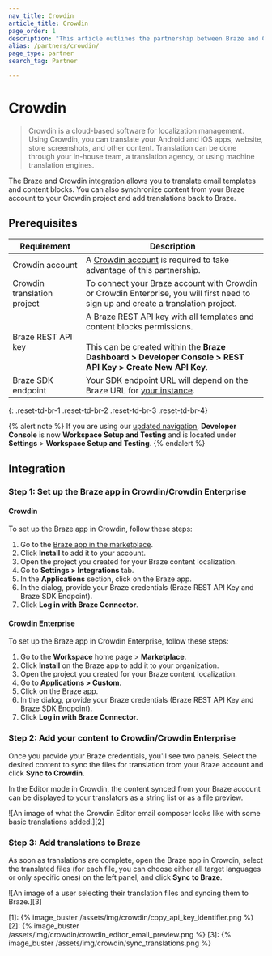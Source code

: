 ```yaml
---
nav_title: Crowdin
article_title: Crowdin
page_order: 1
description: "This article outlines the partnership between Braze and Crowdin, a cloud-based software platform that allows you to automate the translation of your email templates and content blocks in Braze."
alias: /partners/crowdin/
page_type: partner
search_tag: Partner

---
```


# Crowdin

> Crowdin is a cloud-based software for localization management. Using Crowdin, you can translate your Android and iOS apps, website, store screenshots, and other content. Translation can be done through your in-house team, a translation agency, or using machine translation engines.

The Braze and Crowdin integration allows you to translate email templates and content blocks. You can also synchronize content from your Braze account to your Crowdin project and add translations back to Braze.

## Prerequisites

| Requirement| Description|
| ---| ---|
| Crowdin account | A [Crowdin account](https://accounts.crowdin.com/register) is required to take advantage of this partnership. |
| Crowdin translation project | To connect your Braze account with Crowdin or Crowdin Enterprise, you will first need to sign up and create a translation project. |
| Braze REST API key | A Braze REST API key with all templates and content blocks permissions. <br><br> This can be created within the **Braze Dashboard > Developer Console > REST API Key > Create New API Key**. |
| Braze SDK endpoint | Your SDK endpoint URL will depend on the Braze URL for [your instance]({{site.baseurl}}/api/basics/#endpoints). |
{: .reset-td-br-1 .reset-td-br-2 .reset-td-br-3  .reset-td-br-4}

{% alert note %}
If you are using our [updated navigation]({{site.baseurl}}/navigation/), **Developer Console** is now **Workspace Setup and Testing** and is located under **Settings** > **Workspace Setup and Testing**.
{% endalert %}

## Integration

### Step 1: Set up the Braze app in Crowdin/Crowdin Enterprise

#### Crowdin
To set up the Braze app in Crowdin, follow these steps:

1. Go to the [Braze app in the marketplace](https://crowdin.com/resources#marketplace/braze).
2. Click **Install** to add it to your account.
3. Open the project you created for your Braze content localization.
4. Go to **Settings > Integrations** tab.
5. In the **Applications** section, click on the Braze app.
6. In the dialog, provide your Braze credentials (Braze REST API Key and Braze SDK Endpoint).
7. Click **Log in with Braze Connector**. 

#### Crowdin Enterprise
To set up the Braze app in Crowdin Enterprise, follow these steps:

1. Go to the **Workspace** home page > **Marketplace**.
2. Click **Install** on the Braze app to add it to your organization.
3. Open the project you created for your Braze content localization.
4. Go to **Applications > Custom**.
5. Click on the Braze app.
6. In the dialog, provide your Braze credentials (Braze REST API Key and Braze SDK Endpoint).
7. Click **Log in with Braze Connector**.

### Step 2: Add your content to Crowdin/Crowdin Enterprise

Once you provide your Braze credentials, you'll see two panels. Select the desired content to sync the files for translation from your Braze account and click **Sync to Crowdin**.

In the Editor mode in Crowdin, the content synced from your Braze account can be displayed to your translators as a string list or as a file preview.

![An image of what the Crowdin Editor email composer looks like with some basic translations added.][2]

### Step 3: Add translations to Braze

As soon as translations are complete, open the Braze app in Crowdin, select the translated files (for each file, you can choose either all target languages or only specific ones) on the left panel, and click **Sync to Braze**.

![An image of a user selecting their translation files and syncing them to Braze.][3]

[1]: {% image_buster /assets/img/crowdin/copy_api_key_identifier.png %}
[2]: {% image_buster /assets/img/crowdin/crowdin_editor_email_preview.png %}
[3]: {% image_buster /assets/img/crowdin/sync_translations.png %}
